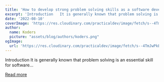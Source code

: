 ```yaml
---
title: 'How to develop strong problem solving skills as a software developer'
excerpt: 'Introduction   It is generally known that problem solving is an essential skill for software...'
date: '2022-08-10'
coverImage: 'https://res.cloudinary.com/practicaldev/image/fetch/s--4TmJwPkE--/c_imagga_scale,f_auto,fl_progressive,h_420,q_auto,w_1000/https://dev-to-uploads.s3.amazonaws.com/uploads/articles/otql3f3y7cs13uw3dk21.png'
author:
  name: Koders
  picture: "assets/blog/authors/koders.png"
ogImage:
  url: 'https://res.cloudinary.com/practicaldev/image/fetch/s--4TmJwPkE--/c_imagga_scale,f_auto,fl_progressive,h_420,q_auto,w_1000/https://dev-to-uploads.s3.amazonaws.com/uploads/articles/otql3f3y7cs13uw3dk21.png'
---
```


Introduction   It is generally known that problem solving is an essential skill for software...

[Read more](https://dev.to/nathan20/how-to-develop-strong-problem-solving-skills-as-a-software-developer-25nb)
